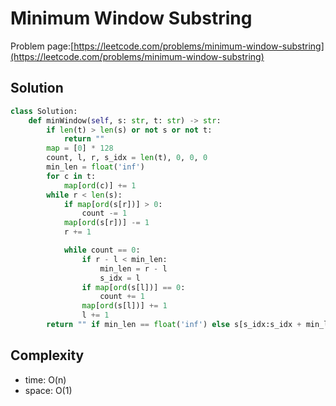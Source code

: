 # Minimum Window Substring

Problem page:[https://leetcode.com/problems/minimum-window-substring](https://leetcode.com/problems/minimum-window-substring)

## Solution

```python
class Solution:
    def minWindow(self, s: str, t: str) -> str:
        if len(t) > len(s) or not s or not t:
            return ""
        map = [0] * 128
        count, l, r, s_idx = len(t), 0, 0, 0
        min_len = float('inf')
        for c in t:
            map[ord(c)] += 1
        while r < len(s):
            if map[ord(s[r])] > 0:
                count -= 1
            map[ord(s[r])] -= 1
            r += 1

            while count == 0:
                if r - l < min_len:
                    min_len = r - l
                    s_idx = l
                if map[ord(s[l])] == 0:
                    count += 1
                map[ord(s[l])] += 1
                l += 1
        return "" if min_len == float('inf') else s[s_idx:s_idx + min_len]
```

## Complexity

- time: O(n)
- space: O(1)
